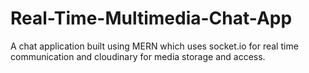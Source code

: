 # Real-Time-Multimedia-Chat-App
A chat application built using MERN which uses socket.io for real time communication and cloudinary for media storage and access.
